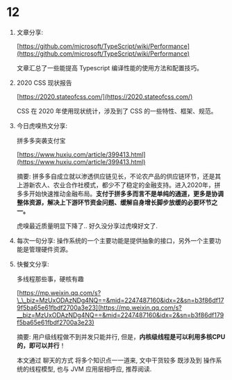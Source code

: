 # 12

1. 文章分享:

   [https://github.com/microsoft/TypeScript/wiki/Performance](https://github.com/microsoft/TypeScript/wiki/Performance)

   文章汇总了一些能提高 Typescript 编译性能的使用方法和配置技巧。

2. 2020 CSS 现状报告

   [https://2020.stateofcss.com/](https://2020.stateofcss.com/)

   CSS 在 2020 年使用现状统计，涉及到了 CSS 的一些特性、框架、规范。

3. 今日虎嗅热文分享:

   拼多多突袭支付宝

   [https://www.huxiu.com/article/399413.html](https://www.huxiu.com/article/399413.html)

   摘要: 拼多多自成立就以渗透供应链见长，不论农产品的供应链环节，还是其上游新农人、农业合作社模式，都少不了稳定的金融支持。进入2020年，拼多多开始快速推动金融布局。**支付于拼多多而言不是单纯的通道，更多是协调整体资源，解决上下游环节资金问题、缓解自身增长脚步放缓的必要环节之一。**

   虎嗅最近质量明显下降了.. 好久没分享过虎嗅好文了.

4. 每次一句分享: 操作系统的一个主要功能是提供抽象的接口，另外一个主要功能是管理硬件资源。
5. 快餐文分享:

   多线程那些事，硬核有趣

   [https://mp.weixin.qq.com/s?\_\_biz=MzUxODAzNDg4NQ==&mid=2247487160&idx=2&sn=b3f86df179f5ba65e61fbdf2700a3e23](https://mp.weixin.qq.com/s?__biz=MzUxODAzNDg4NQ==&mid=2247487160&idx=2&sn=b3f86df179f5ba65e61fbdf2700a3e23)

   摘要: 用户级线程做不到并发只能并行, 但是，**内核级线程是可以利用多核CPU的，即可以并行**！

   本文通过 聊天的方式 将多个知识点一一道来, 文中干货较多 既涉及到 操作系统的线程模型, 也与 JVM 应用层相呼应, 推荐阅读.

